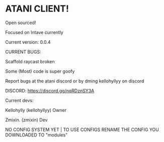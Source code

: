 # ATANI CLIENT!
Open sourced!

Focused on Intave currently

Current version: 0.0.4

CURRENT BUGS:

Scaffold raycast broken

Some (Most) code is super goofy

Report bugs at the atani discord or by dming kellohyllyy on discord

DISCORD: https://discord.gg/nqRDznSY3A

Current devs:

Kellohylly (kellohyllyy) Owner

Zmixin. (zmixin) Dev

NO CONFIG SYSTEM YET | TO USE CONFIGS RENAME THE CONFIG YOU DOWNLOADED TO "modules"
